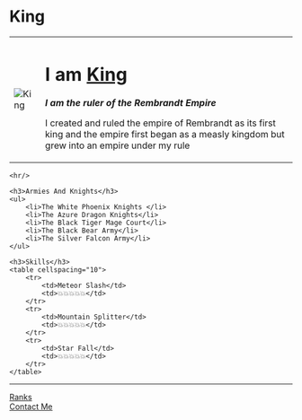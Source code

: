 # King

<!DOCTYPE html>
<html lang="en">
   <head>
    <meta charset="UTF-8">
    <meta name="viewport" content="width=device-width, initial-scale=1.0">
    <title>King</title>
   </head>
   <body>
    <table cellspacing="20">
        <tr>
            <td><img src="https://i.pinimg.com/control/564x/85/11/6d/85116dc176f5b5f792d002126085a9dc.jpg" alt="King"></td>
            <td><h1>I am <a href="https://animepahe.ru/">King</a></h1>
    <p><em><strong>I am the ruler of the Rembrandt Empire</strong></em></p>
    <p>I created and ruled the empire of Rembrandt as its first king and the empire first began as a measly kingdom but grew into an empire under my rule</p></td>
        </tr>
    </table>
    
    <hr/>
    
    <h3>Armies And Knights</h3>
    <ul>
        <li>The White Phoenix Knights </li>
        <li>The Azure Dragon Knights</li>
        <li>The Black Tiger Mage Court</li>
        <li>The Black Bear Army</li>
        <li>The Silver Falcon Army</li>
    </ul>

    <h3>Skills</h3>
    <table cellspacing="10">
        <tr>
            <td>Meteor Slash</td>
            <td>💥💥💥💥💥</td>
        </tr>
        <tr>
            <td>Mountain Splitter</td>
            <td>💥💥💥💥💥</td>
        </tr>
        <tr>
            <td>Star Fall</td>
            <td>💥💥💥💥💥</td>
        </tr>
    </table>


   <hr/>

   <a href="Ranks.html">Ranks</a>
   <br/>
   <a href="contact-me.html">Contact Me</a>


   </body>
</html> 
